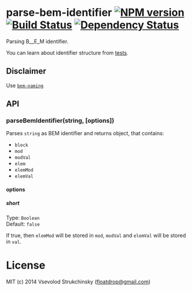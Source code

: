 # parse-bem-identifier [![NPM version][npm-image]][npm-url] [![Build Status][travis-image]][travis-url] [![Dependency Status][depstat-image]][depstat-url]

Parsing B__E_M identifier.

You can learn about identifier structure from [tests](https://github.com/floatdrop/parse-bem-identifier/blob/master/test/index.js).

## Disclaimer

Use [`bem-naming`](https://github.com/bem/bem-naming)

## API

### parseBemIdentifier(string, [options])

Parses `string` as BEM identifier and returns object, that contains:

 * `block`
 * `mod`
 * `modVal`
 * `elem`
 * `elemMod`
 * `elemVal`

#### options

##### short
Type: `Boolean`  
Default: `false`

If true, then `elemMod` will be stored in `mod`, `modVal` and `elemVal` will be stored in `val`.

# License
MIT (c) 2014 Vsevolod Strukchinsky (floatdrop@gmail.com)

[npm-url]: https://npmjs.org/package/parse-bem-identifier
[npm-image]: http://img.shields.io/npm/v/parse-bem-identifier.svg

[travis-url]: https://travis-ci.org/floatdrop/parse-bem-identifier
[travis-image]: http://img.shields.io/travis/floatdrop/parse-bem-identifier.svg

[depstat-url]: https://david-dm.org/floatdrop/parse-bem-identifier
[depstat-image]: https://david-dm.org/floatdrop/parse-bem-identifier.svg?theme=shields.io
